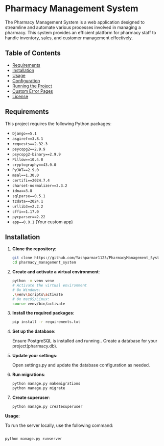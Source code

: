 # Pharmacy Management System

The Pharmacy Management System is a web application designed to streamline and automate various processes involved in managing a pharmacy. This system provides an efficient platform for pharmacy staff to handle inventory, sales, and customer management effectively.

## Table of Contents

- [Requirements](#requirements)
- [Installation](#installation)
- [Usage](#usage)
- [Configuration](#configuration)
- [Running the Project](#running-the-project)
- [Custom Error Pages](#custom-error-pages)
- [License](#license)

## Requirements

This project requires the following Python packages:

- `Django==5.1`
- `asgiref==3.8.1`
- `requests==2.32.3`
- `psycopg2==2.9.9`
- `psycopg2-binary==2.9.9`
- `Pillow==10.4.0`
- `cryptography==43.0.0`
- `PyJWT==2.9.0`
- `msal==1.30.0`
- `certifi==2024.7.4`
- `charset-normalizer==3.3.2`
- `idna==3.8`
- `sqlparse==0.5.1`
- `tzdata==2024.1`
- `urllib3==2.2.2`
- `cffi==1.17.0`
- `pycparser==2.22`
- `app==0.0.1` (Your custom app)

## Installation

1. **Clone the repository**:
   ```bash
   git clone https://github.com/Yashparmar1125/PharmacyManagement_System.git
   cd pharmacy_management_system
2. **Create and activate a virtual environment**:
    ```bash
    python -m venv venv
    # Activate the virtual environment
    # On Windows:
    .\venv\Scripts\activate
    # On macOS/Linux:
    source venv/bin/activate
3. **Install the required packages**:
    ```bash
   pip install -r requirements.txt
   
4. **Set up the database**:

    Ensure PostgreSQL is installed and running..
    Create a database for your project(pharmacy.db).

5. **Update your settings**:

    Open settings.py and update the database configuration as needed.

6. **Run migrations**:
    ```bash
   python manage.py makemigrations
   python manage.py migrate
   
7. **Create superuser**:
    ```bash
   python manage.py createsuperuser

**Usage**:

To run the server locally, use the following command:

```bash

python manage.py runserver





